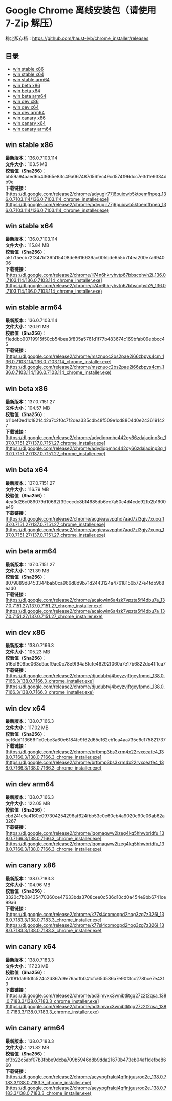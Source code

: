 # Google Chrome 离线安装包（请使用 7-Zip 解压）
稳定版存档：<https://github.com/haust-lyb/chrome_installer/releases>

## 目录
* [win stable x86](https://github.com/haust-lyb/chrome_installer?tab=readme-ov-file#win-stable-x86)
* [win stable x64](https://github.com/haust-lyb/chrome_installer?tab=readme-ov-file#win-stable-x64)
* [win stable arm64](https://github.com/haust-lyb/chrome_installer?tab=readme-ov-file#win-stable-arm64)
* [win beta x86](https://github.com/haust-lyb/chrome_installer?tab=readme-ov-file#win-beta-x86)
* [win beta x64](https://github.com/haust-lyb/chrome_installer?tab=readme-ov-file#win-beta-x64)
* [win beta arm64](https://github.com/haust-lyb/chrome_installer?tab=readme-ov-file#win-beta-arm64)
* [win dev x86](https://github.com/haust-lyb/chrome_installer?tab=readme-ov-file#win-dev-x86)
* [win dev x64](https://github.com/haust-lyb/chrome_installer?tab=readme-ov-file#win-dev-x64)
* [win dev arm64](https://github.com/haust-lyb/chrome_installer?tab=readme-ov-file#win-dev-arm64)
* [win canary x86](https://github.com/haust-lyb/chrome_installer?tab=readme-ov-file#win-canary-x86)
* [win canary x64](https://github.com/haust-lyb/chrome_installer?tab=readme-ov-file#win-canary-x64)
* [win canary arm64](https://github.com/haust-lyb/chrome_installer?tab=readme-ov-file#win-canary-arm64)

## win stable x86
**最新版本**：136.0.7103.114  
**文件大小**：103.5 MB  
**校验值（Sha256）**：bb59a94aaed6b43665e83c49a067487d56fec49cd574f96dcc7e3d1e9334db9e  
**下载链接**：[https://dl.google.com/release2/chrome/adyugir77j6puiowb5ktoemfhpeq_136.0.7103.114/136.0.7103.114_chrome_installer.exe](https://dl.google.com/release2/chrome/adyugir77j6puiowb5ktoemfhpeq_136.0.7103.114/136.0.7103.114_chrome_installer.exe)  

## win stable x64
**最新版本**：136.0.7103.114  
**文件大小**：115.84 MB  
**校验值（Sha256）**：a517f5ecb72f347bf36f415408de8616639ac005bde655b7f4ea200e7a694006  
**下载链接**：[https://dl.google.com/release2/chrome/ii74n6hkryhvtp67bbscqhvh2i_136.0.7103.114/136.0.7103.114_chrome_installer.exe](https://dl.google.com/release2/chrome/ii74n6hkryhvtp67bbscqhvh2i_136.0.7103.114/136.0.7103.114_chrome_installer.exe)  

## win stable arm64
**最新版本**：136.0.7103.114  
**文件大小**：120.91 MB  
**校验值（Sha256）**：f1eddbb90719915f50cb54bea3f805a5761d1f77b483674c169bfab09ebbcc45  
**下载链接**：[https://dl.google.com/release2/chrome/msznuoc2bs2pae2i66zbpys4cm_136.0.7103.114/136.0.7103.114_chrome_installer.exe](https://dl.google.com/release2/chrome/msznuoc2bs2pae2i66zbpys4cm_136.0.7103.114/136.0.7103.114_chrome_installer.exe)  

## win beta x86
**最新版本**：137.0.7151.27  
**文件大小**：104.57 MB  
**校验值（Sha256）**：b11bef0ed1c1821442a7c2f0c7f2dea335cdb48f509e1cd8804d0e2436191427  
**下载链接**：[https://dl.google.com/release2/chrome/adydiqpmhc442oy66zdajaoinp3q_137.0.7151.27/137.0.7151.27_chrome_installer.exe](https://dl.google.com/release2/chrome/adydiqpmhc442oy66zdajaoinp3q_137.0.7151.27/137.0.7151.27_chrome_installer.exe)  

## win beta x64
**最新版本**：137.0.7151.27  
**文件大小**：116.79 MB  
**校验值（Sha256）**：4ea3d26c089079d10662f39cecdc8b14685db6ec7a50c4d4cde92fb2b1600a49  
**下载链接**：[https://dl.google.com/release2/chrome/acgieawvpqhd7aad7zl3gjy7xuoq_137.0.7151.27/137.0.7151.27_chrome_installer.exe](https://dl.google.com/release2/chrome/acgieawvpqhd7aad7zl3gjy7xuoq_137.0.7151.27/137.0.7151.27_chrome_installer.exe)  

## win beta arm64
**最新版本**：137.0.7151.27  
**文件大小**：121.39 MB  
**校验值（Sha256）**：8079889d8453344bab0ca966d8d9b71d2443124a47618156b727e4fdb968ead0  
**下载链接**：[https://dl.google.com/release2/chrome/acaiowln6a4zk7vpzta5fl4dbu7a_137.0.7151.27/137.0.7151.27_chrome_installer.exe](https://dl.google.com/release2/chrome/acaiowln6a4zk7vpzta5fl4dbu7a_137.0.7151.27/137.0.7151.27_chrome_installer.exe)  

## win dev x86
**最新版本**：138.0.7166.3  
**文件大小**：105.23 MB  
**校验值（Sha256）**：516cf809be063c9acf9ae0c78e9f94a8fcfe46292f060a7e17b6822dc41ffca7  
**下载链接**：[https://dl.google.com/release2/chrome/djudubtvj4bcyzvjftgeyfpmoi_138.0.7166.3/138.0.7166.3_chrome_installer.exe](https://dl.google.com/release2/chrome/djudubtvj4bcyzvjftgeyfpmoi_138.0.7166.3/138.0.7166.3_chrome_installer.exe)  

## win dev x64
**最新版本**：138.0.7166.3  
**文件大小**：117.02 MB  
**校验值（Sha256）**：bcf6dd113666f1c0ebe3a60e6184fc9f62d65c162eb1ca4aa735e6c175821737  
**下载链接**：[https://dl.google.com/release2/chrome/brtbmp3bs3xrm4x22rvxceafe4_138.0.7166.3/138.0.7166.3_chrome_installer.exe](https://dl.google.com/release2/chrome/brtbmp3bs3xrm4x22rvxceafe4_138.0.7166.3/138.0.7166.3_chrome_installer.exe)  

## win dev arm64
**最新版本**：138.0.7166.3  
**文件大小**：122.05 MB  
**校验值（Sha256）**：cbd241e5a4160e097304254296af624fbb53c0e60eb4a9020e90c06ab62a3267  
**下载链接**：[https://dl.google.com/release2/chrome/lqomaqww2izeg4kq5hhwbridfu_138.0.7166.3/138.0.7166.3_chrome_installer.exe](https://dl.google.com/release2/chrome/lqomaqww2izeg4kq5hhwbridfu_138.0.7166.3/138.0.7166.3_chrome_installer.exe)  

## win canary x86
**最新版本**：138.0.7183.3  
**文件大小**：104.96 MB  
**校验值（Sha256）**：3320c7b08435470360ce47633bda3708cee0c536d10cd0a454e9bb6741ce99a6  
**下载链接**：[https://dl.google.com/release2/chrome/k77sl4cxmogpd2hog3zg7z326i_138.0.7183.3/138.0.7183.3_chrome_installer.exe](https://dl.google.com/release2/chrome/k77sl4cxmogpd2hog3zg7z326i_138.0.7183.3/138.0.7183.3_chrome_installer.exe)  

## win canary x64
**最新版本**：138.0.7183.3  
**文件大小**：117.23 MB  
**校验值（Sha256）**：7a1f81da93dfc524c2d867d9e76adfb041cfc65d586a7e90f3cc278bce7e43f3  
**下载链接**：[https://dl.google.com/release2/chrome/ad3imvxx3wnibtlitgq27z2t2qsa_138.0.7183.3/138.0.7183.3_chrome_installer.exe](https://dl.google.com/release2/chrome/ad3imvxx3wnibtlitgq27z2t2qsa_138.0.7183.3/138.0.7183.3_chrome_installer.exe)  

## win canary arm64
**最新版本**：138.0.7183.3  
**文件大小**：121.82 MB  
**校验值（Sha256）**：ef3b22c5abf07b3fbbe9dcba709b5946d8b9dda21670b473eb04af1defbe8660  
**下载链接**：[https://dl.google.com/release2/chrome/aeyypgfralqi4qflnjgusrod2e_138.0.7183.3/138.0.7183.3_chrome_installer.exe](https://dl.google.com/release2/chrome/aeyypgfralqi4qflnjgusrod2e_138.0.7183.3/138.0.7183.3_chrome_installer.exe)  

